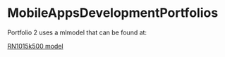 # MobileAppsDevelopmentPortfolios

Portfolio 2 uses a mlmodel that can be found at: 

[RN1015k500 model](https://s3.amazonaws.com/aws-bigdata-blog/artifacts/RN1015k500/RN1015k500.mlmodel)
